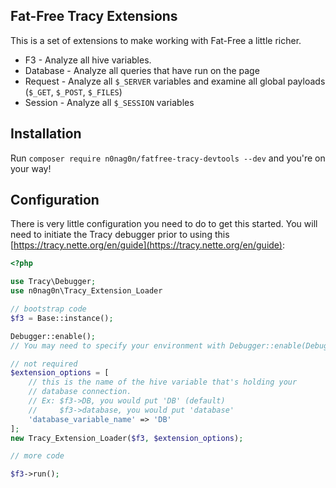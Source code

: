 Fat-Free Tracy Extensions
------

This is a set of extensions to make working with Fat-Free a little richer.

- F3 - Analyze all hive variables.
- Database - Analyze all queries that have run on the page
- Request - Analyze all `$_SERVER` variables and examine all global payloads (`$_GET`, `$_POST`, `$_FILES`)
- Session - Analyze all `$_SESSION` variables

Installation
-------
Run `composer require n0nag0n/fatfree-tracy-devtools --dev` and you're on your way!

Configuration
-------
There is very little configuration you need to do to get this started. You will need to initiate the Tracy debugger prior to using this [https://tracy.nette.org/en/guide](https://tracy.nette.org/en/guide):

```php
<?php

use Tracy\Debugger;
use n0nag0n\Tracy_Extension_Loader

// bootstrap code
$f3 = Base::instance();

Debugger::enable();
// You may need to specify your environment with Debugger::enable(Debugger::DEVELOPMENT)

// not required
$extension_options = [
	// this is the name of the hive variable that's holding your
	// database connection.
	// Ex: $f3->DB, you would put 'DB' (default)
	//     $f3->database, you would put 'database'
	'database_variable_name' => 'DB'
];
new Tracy_Extension_Loader($f3, $extension_options);

// more code

$f3->run();
